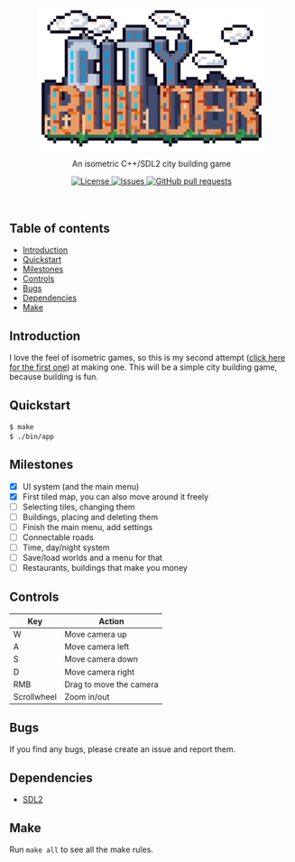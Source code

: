 <p align="center">
	<img width="400px" src="res/logo.png"/>
	<!--<h1 align="center">City Builder</h2>-->
	<p align="center">An isometric C++/SDL2 city building game</p>
</p>
<p align="center">
	<a href="./LICENSE">
		<img alt="License" src="https://img.shields.io/badge/license-GPL-blue?color=7aca00"/>
	</a>
	<a href="https://github.com/LordOfTrident/city-builder/issues">
		<img alt="Issues" src="https://img.shields.io/github/issues/LordOfTrident/city-builder?color=0088ff"/>
	</a>
	<a href="https://github.com/LordOfTrident/city-builder/pulls">
		<img alt="GitHub pull requests" src="https://img.shields.io/github/issues-pr/LordOfTrident/city-builder?color=0088ff"/>
	</a>
	<br><br><br>
<!--	<img width="450px" src="res/clip.gif"/> -->
</p>

## Table of contents
* [Introduction](#introduction)
* [Quickstart](#quickstart)
* [Milestones](#milestones)
* [Controls](#controls)
* [Bugs](#bugs)
* [Dependencies](#dependencies)
* [Make](#make)

## Introduction
I love the feel of isometric games, so this is my second attempt
([click here for the first one](https://github.com/lordoftrident/your-factory)) at making one. This
will be a simple city building game, because building is fun.

## Quickstart
```sh
$ make
$ ./bin/app
```

## Milestones
- [X] UI system (and the main menu)
- [X] First tiled map, you can also move around it freely
- [ ] Selecting tiles, changing them
- [ ] Buildings, placing and deleting them
- [ ] Finish the main menu, add settings
- [ ] Connectable roads
- [ ] Time, day/night system
- [ ] Save/load worlds and a menu for that
- [ ] Restaurants, buildings that make you money

## Controls
| Key         | Action                  |
| ----------- | ----------------------- |
| W           | Move camera up          |
| A           | Move camera left        |
| S           | Move camera down        |
| D           | Move camera right       |
| RMB         | Drag to move the camera |
| Scrollwheel | Zoom in/out             |

## Bugs
If you find any bugs, please create an issue and report them.

## Dependencies
- [SDL2](https://www.libsdl.org/)

## Make
Run `make all` to see all the make rules.
